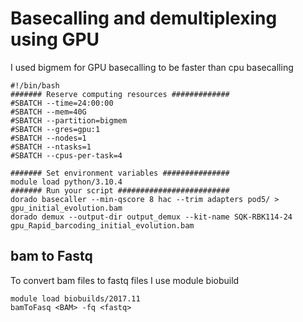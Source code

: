 # Basecalling and demultiplexing using GPU
I used bigmem for GPU basecalling to be faster than cpu basecalling
```
#!/bin/bash
####### Reserve computing resources #############
#SBATCH --time=24:00:00
#SBATCH --mem=40G
#SBATCH --partition=bigmem
#SBATCH --gres=gpu:1
#SBATCH --nodes=1
#SBATCH --ntasks=1
#SBATCH --cpus-per-task=4

####### Set environment variables ###############
module load python/3.10.4
####### Run your script #########################
dorado basecaller --min-qscore 8 hac --trim adapters pod5/ > gpu_initial_evolution.bam
dorado demux --output-dir output_demux --kit-name SQK-RBK114-24 gpu_Rapid_barcoding_initial_evolution.bam
```

## bam to Fastq
To convert bam files to fastq files I use module biobuild
```
module load biobuilds/2017.11
bamToFasq <BAM> -fq <fastq>
```
